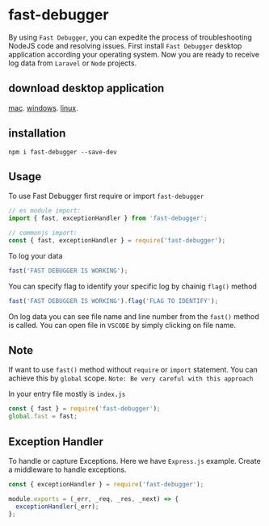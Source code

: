 # fast-debugger

By using `Fast Debugger`, you can expedite the process of troubleshooting NodeJS code and resolving issues.
First install `Fast Debugger` desktop application according your operating system.
Now you are ready to receive log data from `Laravel` or `Node` projects.

## download desktop application
[mac](https://drive.google.com/file/d/1H5w6VxHysvQiOa-jqNHPYD_QJ5shfb6h/view?usp=share_link).
[windows](https://drive.google.com/file/d/1Qka8i_sho0fMh6jtlnyPs2SqmQfnwGBl/view?usp=share_link).
[linux](https://drive.google.com/file/d/1gMa93ujkEUpCzPdUkxivNilvNxkVQqZv/view?usp=share_link).


## installation

    npm i fast-debugger --save-dev
    
## Usage

To use Fast Debugger first require or import `fast-debugger`

```js
// es module import:
import { fast, exceptionHandler } from 'fast-debugger';

// commonjs import:
const { fast, exceptionHandler } = require('fast-debugger');
```

To log your data

```js
fast('FAST DEBUGGER IS WORKING');
```

You can specify flag to identify your specific log by chainig `flag()` method

```js
fast('FAST DEBUGGER IS WORKING').flag('FLAG TO IDENTIFY');
```

On log data you can see file name and line number from the `fast()` method is called. You can open file in `VSCODE` by simply clicking on file name.

## Note

If want to use `fast()` method without `require` or `import` statement. You can achieve this by `global` scope.
`Note: Be very careful with this approach`

In your entry file mostly is `index.js`

```js
const { fast } = require('fast-debugger');
global.fast = fast;
```

## Exception Handler

To handle or capture Exceptions. Here we have `Express.js` example. Create a middleware to handle exceptions.

```js
const { exceptionHandler } = require('fast-debugger');

module.exports = (_err, _req, _res, _next) => {
  exceptionHandler(_err);
};
```